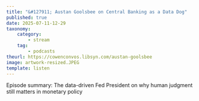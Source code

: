 ```yaml
---
title: "&#127911; Austan Goolsbee on Central Banking as a Data Dog"
published: true
date: 2025-07-11-12-29
taxonomy:
    category:
        - stream
    tag:
        - podcasts
theurl: https://cowenconvos.libsyn.com/austan-goolsbee
image: artwork-resized.JPEG
template: listen
---
```


Episode summary: The data-driven Fed President on why human judgment still matters in monetary policy
